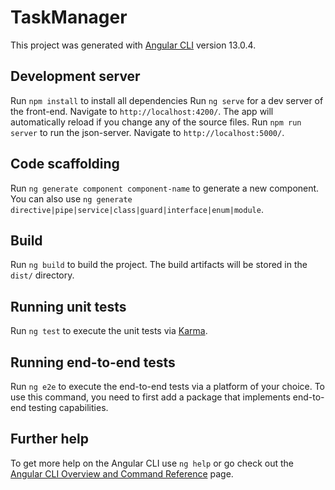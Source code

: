 # TaskManager

This project was generated with [Angular CLI](https://github.com/angular/angular-cli) version 13.0.4.

## Development server

Run `npm install` to install all dependencies
Run `ng serve` for a dev server of the front-end. Navigate to `http://localhost:4200/`. The app will automatically reload if you change any of the source files.
Run `npm run server` to run the json-server.  Navigate to `http://localhost:5000/`.

## Code scaffolding

Run `ng generate component component-name` to generate a new component. You can also use `ng generate directive|pipe|service|class|guard|interface|enum|module`.

## Build

Run `ng build` to build the project. The build artifacts will be stored in the `dist/` directory.

## Running unit tests

Run `ng test` to execute the unit tests via [Karma](https://karma-runner.github.io).

## Running end-to-end tests

Run `ng e2e` to execute the end-to-end tests via a platform of your choice. To use this command, you need to first add a package that implements end-to-end testing capabilities.

## Further help

To get more help on the Angular CLI use `ng help` or go check out the [Angular CLI Overview and Command Reference](https://angular.io/cli) page.

